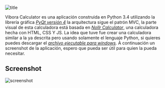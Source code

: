 ![title][3]

Vibora Calculator es una aplicación construida en Python 3.4 utilizando la librería gráfica _[PyQt versión 4][4]_
la arquitectura sigue el patrón MVC, la parte visual de esta calculadora está basada en _[Nollr Calculator][1]_,
una calculadora hecha con HTML, CSS Y JS. La idea que tuve fue crear una calculadora similar a la ya descrita pero usando
solamente el lenguaje Python, si quieres puedes descargar el _[archivo ejecutable para windows][5]._ A continuación un screenshot de la aplicación, espero que pueda ser útil para quien la pueda necesitar. 

## Screenshot
![screenshot][2]

[1]:http://apps.nollr.com/calculator
[2]:http://i.imgur.com/Kr8TLVV.png
[3]:http://i.imgur.com/UCF88zg.png
[4]:https://pypi.python.org/pypi/PyQt4
[5]:https://mega.nz/#!VwVUgBzb!BIjicAKrCzauFqYKcpzD3dLQbkjUk2rqv4fyFFEbzmc
